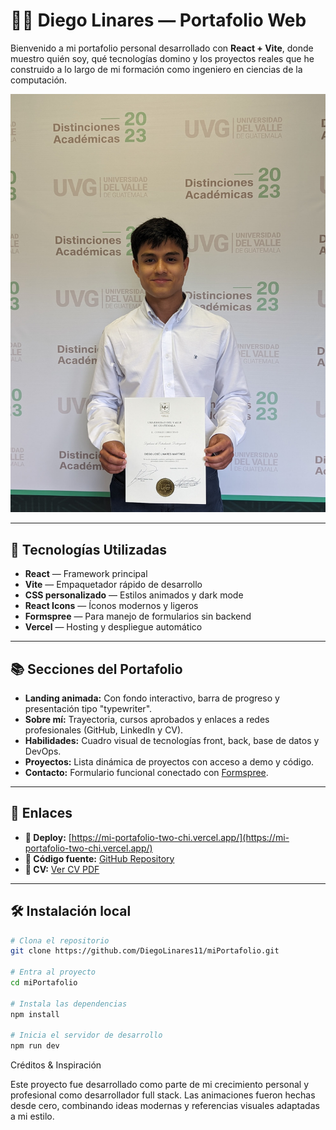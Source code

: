 # 🧑‍💻 Diego Linares — Portafolio Web

Bienvenido a mi portafolio personal desarrollado con **React + Vite**, donde muestro quién soy, qué tecnologías domino y los proyectos reales que he construido a lo largo de mi formación como ingeniero en ciencias de la computación.

![preview](./src/assets/FotoDiego.jpg) 

---

## 🚀 Tecnologías Utilizadas

- **React** — Framework principal
- **Vite** — Empaquetador rápido de desarrollo
- **CSS personalizado** — Estilos animados y dark mode
- **React Icons** — Íconos modernos y ligeros
- **Formspree** — Para manejo de formularios sin backend
- **Vercel** — Hosting y despliegue automático

---

## 📚 Secciones del Portafolio

- **Landing animada:** Con fondo interactivo, barra de progreso y presentación tipo "typewriter".
- **Sobre mí:** Trayectoria, cursos aprobados y enlaces a redes profesionales (GitHub, LinkedIn y CV).
- **Habilidades:** Cuadro visual de tecnologías front, back, base de datos y DevOps.
- **Proyectos:** Lista dinámica de proyectos con acceso a demo y código.
- **Contacto:** Formulario funcional conectado con [Formspree](https://formspree.io).

---

## 🔗 Enlaces

- **🔴 Deploy:** [https://mi-portafolio-two-chi.vercel.app/](https://mi-portafolio-two-chi.vercel.app/) 
- **📁 Código fuente:** [GitHub Repository](https://github.com/DiegoLinares11/miPortafolio)
- **📄 CV:** [Ver CV PDF](./public/CVDiegoLinares.pdf)

---

## 🛠 Instalación local

```bash
# Clona el repositorio
git clone https://github.com/DiegoLinares11/miPortafolio.git

# Entra al proyecto
cd miPortafolio

# Instala las dependencias
npm install

# Inicia el servidor de desarrollo
npm run dev
```
Créditos & Inspiración

Este proyecto fue desarrollado como parte de mi crecimiento personal y profesional como desarrollador full stack. Las animaciones fueron hechas desde cero, combinando ideas modernas y referencias visuales adaptadas a mi estilo. 
